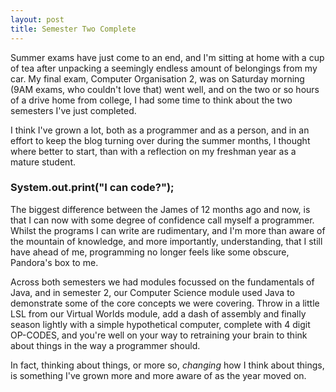 ```yaml
---
layout: post
title: Semester Two Complete
---
```

Summer exams have just come to an end, and I'm sitting at home with a cup of tea after unpacking a seemingly endless amount of belongings from my car. My final exam, Computer Organisation 2, was on Saturday morning (9AM exams, who couldn't love that) went well, and on the two or so hours of a drive home from college, I had some time to think about the two semesters I've just completed.

 I think I've grown a lot, both as a programmer and as a person, and in an effort to keep the blog turning over during the summer months, I thought where better to start, than with a reflection on my freshman year as a mature student.

### System.out.print("I can code?");

The biggest difference between the James of 12 months ago and now, is that I can now with some degree of confidence call myself a programmer. Whilst the programs I can write are rudimentary, and I'm more than aware of the mountain of knowledge, and more importantly, understanding, that I still have ahead of me, programming no longer feels like some obscure, Pandora's box to me.

Across both semesters we had modules focussed on the fundamentals of Java, and in semester 2, our Computer Science module used Java to demonstrate some of the core concepts we were covering. Throw in a little LSL from our Virtual Worlds module, add a dash of assembly and finally season lightly with a simple hypothetical computer, complete with 4 digit OP-CODES, and you're well on your way to retraining your brain to think about things in the way a programmer should.

In fact, thinking about things, or more so, *changing* how I think about things, is something I've grown more and more aware of as the year moved on.
